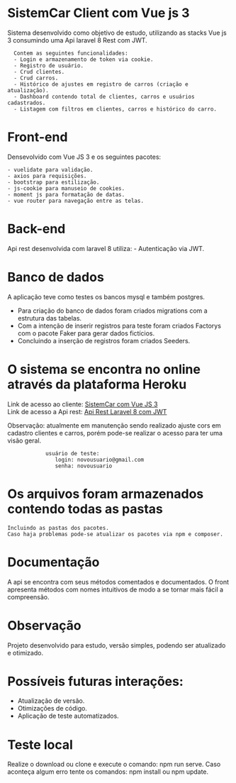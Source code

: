 # SistemCar Client com Vue js 3
Sistema desenvolvido como objetivo de estudo, utilizando as stacks Vue js 3 consumindo uma Api laravel 8 Rest com JWT.
      
      Contem as seguintes funcionalidades:
      - Login e armazenamento de token via cookie.
      - Registro de usuário.
      - Crud clientes.
      - Crud carros.      
      - Histórico de ajustes em registro de carros (criação e atualização).
      - Dashboard contendo total de clientes, carros e usuários cadastrados.
      - Listagem com filtros em clientes, carros e histórico do carro.        
      

# Front-end
  Densevolvido com Vue JS 3 e os seguintes pacotes:
    
    - vuelidate para validação.
    - axios para requisições.
    - bootstrap para estilização.
    - js-cookie para manuseio de cookies.
    - moment js para formatação de datas.
    - vue router para navegação entre as telas.
    
  
# Back-end
  Api rest desenvolvida com laravel 8 utiliza:
    - Autenticação via JWT.    
    

# Banco de dados
  A aplicação teve como testes os bancos mysql e também postgres.
  - Para criação do banco de dados foram criados migrations com a estrutura das tabelas.
  - Com a intenção de inserir registros para teste foram criados Factorys com o pacote Faker para gerar dados fictícios.
  - Concluindo a inserção de registros foram criados Seeders.


# O sistema se encontra no online através da plataforma Heroku
   Link de acesso ao cliente: <a href="https://sistemcarfront.herokuapp.com/">SistemCar com Vue JS 3</a>   
   Link de acesso a Api rest: <a href="https://sistemcarback.herokuapp.com/">Api Rest Laravel 8 com JWT</a>
   
   Observação: atualmente em manutenção sendo realizado ajuste cors em cadastro clientes e carros,
                porém pode-se realizar o acesso para ter uma visão geral.
                
                usuário de teste:
                   login: novousuario@gmail.com
                   senha: novousuario
    
    
    
# Os arquivos foram armazenados contendo todas as pastas
    Incluindo as pastas dos pacotes.
    Caso haja problemas pode-se atualizar os pacotes via npm e composer.
    
    
# Documentação
  A api se encontra com seus métodos comentados e documentados.
  O front apresenta métodos com nomes intuitivos de modo a se tornar mais fácil a compreensão.
  
  
# Observação
  Projeto desenvolvido para estudo, versão simples, podendo ser atualizado e otimizado.
  
  
# Possíveis futuras interações:
  - Atualização de versão.
  - Otimizações de código.
  - Aplicação de teste automatizados.
   
  
# Teste local
  Realize o download ou clone e execute o comando: npm run serve.
  Caso aconteça algum erro tente os comandos: npm install ou npm update.
  
